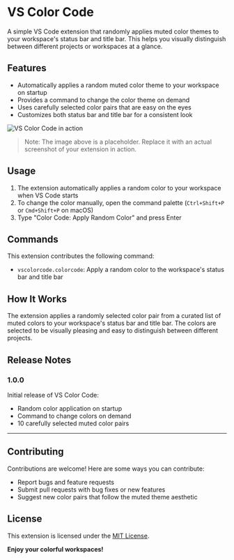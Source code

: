 # VS Color Code

A simple VS Code extension that randomly applies muted color themes to your workspace's status bar and title bar. This helps you visually distinguish between different projects or workspaces at a glance.

## Features

- Automatically applies a random muted color theme to your workspace on startup
- Provides a command to change the color theme on demand
- Uses carefully selected color pairs that are easy on the eyes
- Customizes both status bar and title bar for a consistent look

![VS Color Code in action](images/vscolorcode-demo.png)

> Note: The image above is a placeholder. Replace it with an actual screenshot of your extension in action.

## Usage

1. The extension automatically applies a random color to your workspace when VS Code starts
2. To change the color manually, open the command palette (`Ctrl+Shift+P` or `Cmd+Shift+P` on macOS)
3. Type "Color Code: Apply Random Color" and press Enter

## Commands

This extension contributes the following command:

* `vscolorcode.colorcode`: Apply a random color to the workspace's status bar and title bar

## How It Works

The extension applies a randomly selected color pair from a curated list of muted colors to your workspace's status bar and title bar. The colors are selected to be visually pleasing and easy to distinguish between different projects.

## Release Notes

### 1.0.0

Initial release of VS Color Code:
- Random color application on startup
- Command to change colors on demand
- 10 carefully selected muted color pairs

---

## Contributing

Contributions are welcome! Here are some ways you can contribute:

- Report bugs and feature requests
- Submit pull requests with bug fixes or new features
- Suggest new color pairs that follow the muted theme aesthetic

## License

This extension is licensed under the [MIT License](LICENSE).

**Enjoy your colorful workspaces!**
